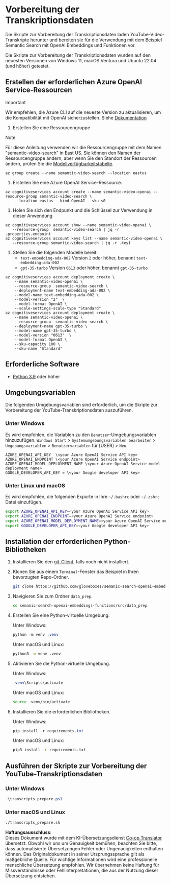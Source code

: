 <!--
CO_OP_TRANSLATOR_METADATA:
{
  "original_hash": "0d69f2d5814a698d3de5d0235940b5ae",
  "translation_date": "2025-07-09T13:06:35+00:00",
  "source_file": "08-building-search-applications/scripts/README.md",
  "language_code": "de"
}
-->
# Vorbereitung der Transkriptionsdaten

Die Skripte zur Vorbereitung der Transkriptionsdaten laden YouTube-Video-Transkripte herunter und bereiten sie für die Verwendung mit dem Beispiel Semantic Search mit OpenAI Embeddings und Funktionen vor.

Die Skripte zur Vorbereitung der Transkriptionsdaten wurden auf den neuesten Versionen von Windows 11, macOS Ventura und Ubuntu 22.04 (und höher) getestet.

## Erstellen der erforderlichen Azure OpenAI Service-Ressourcen

> [!IMPORTANT]
> Wir empfehlen, die Azure CLI auf die neueste Version zu aktualisieren, um die Kompatibilität mit OpenAI sicherzustellen.
> Siehe [Dokumentation](https://learn.microsoft.com/cli/azure/update-azure-cli?WT.mc_id=academic-105485-koreyst)

1. Erstellen Sie eine Ressourcengruppe

> [!NOTE]
> Für diese Anleitung verwenden wir die Ressourcengruppe mit dem Namen "semantic-video-search" in East US.
> Sie können den Namen der Ressourcengruppe ändern, aber wenn Sie den Standort der Ressourcen ändern, 
> prüfen Sie die [Modellverfügbarkeitstabelle](https://aka.ms/oai/models?WT.mc_id=academic-105485-koreyst).

```console
az group create --name semantic-video-search --location eastus
```

1. Erstellen Sie eine Azure OpenAI Service-Ressource.

```console
az cognitiveservices account create --name semantic-video-openai --resource-group semantic-video-search \
    --location eastus --kind OpenAI --sku s0
```

1. Holen Sie sich den Endpunkt und die Schlüssel zur Verwendung in dieser Anwendung

```console
az cognitiveservices account show --name semantic-video-openai \
   --resource-group  semantic-video-search | jq -r .properties.endpoint
az cognitiveservices account keys list --name semantic-video-openai \
   --resource-group semantic-video-search | jq -r .key1
```

1. Stellen Sie die folgenden Modelle bereit:
   - `text-embedding-ada-002` Version `2` oder höher, benannt `text-embedding-ada-002`
   - `gpt-35-turbo` Version `0613` oder höher, benannt `gpt-35-turbo`

```console
az cognitiveservices account deployment create \
    --name semantic-video-openai \
    --resource-group  semantic-video-search \
    --deployment-name text-embedding-ada-002 \
    --model-name text-embedding-ada-002 \
    --model-version "2"  \
    --model-format OpenAI \
    --scale-settings-scale-type "Standard"
az cognitiveservices account deployment create \
    --name semantic-video-openai \
    --resource-group  semantic-video-search \
    --deployment-name gpt-35-turbo \
    --model-name gpt-35-turbo \
    --model-version "0613"  \
    --model-format OpenAI \
    --sku-capacity 100 \
    --sku-name "Standard"
```

## Erforderliche Software

- [Python 3.9](https://www.python.org/downloads/?WT.mc_id=academic-105485-koreyst) oder höher

## Umgebungsvariablen

Die folgenden Umgebungsvariablen sind erforderlich, um die Skripte zur Vorbereitung der YouTube-Transkriptionsdaten auszuführen.

### Unter Windows

Es wird empfohlen, die Variablen zu den `Benutzer`-Umgebungsvariablen hinzuzufügen.
`Windows Start` > `Systemumgebungsvariablen bearbeiten` > `Umgebungsvariablen` > `Benutzervariablen` für [USER] > `Neu`.

```text
AZURE_OPENAI_API_KEY  \<your Azure OpenAI Service API key>
AZURE_OPENAI_ENDPOINT \<your Azure OpenAI Service endpoint>
AZURE_OPENAI_MODEL_DEPLOYMENT_NAME \<your Azure OpenAI Service model deployment name>
GOOGLE_DEVELOPER_API_KEY = \<your Google developer API key>
```

### Unter Linux und macOS

Es wird empfohlen, die folgenden Exporte in Ihre `~/.bashrc` oder `~/.zshrc` Datei einzufügen.

```bash
export AZURE_OPENAI_API_KEY=<your Azure OpenAI Service API key>
export AZURE_OPENAI_ENDPOINT=<your Azure OpenAI Service endpoint>
export AZURE_OPENAI_MODEL_DEPLOYMENT_NAME=<your Azure OpenAI Service model deployment name>
export GOOGLE_DEVELOPER_API_KEY=<your Google developer API key>
```

## Installation der erforderlichen Python-Bibliotheken

1. Installieren Sie den [git-Client](https://git-scm.com/downloads?WT.mc_id=academic-105485-koreyst), falls noch nicht installiert.
1. Klonen Sie aus einem `Terminal`-Fenster das Beispiel in Ihren bevorzugten Repo-Ordner.

    ```bash
    git clone https://github.com/gloveboxes/semanic-search-openai-embeddings-functions.git
    ```

1. Navigieren Sie zum Ordner `data_prep`.

   ```bash
   cd semanic-search-openai-embeddings-functions/src/data_prep
   ```

1. Erstellen Sie eine Python-virtuelle Umgebung.

    Unter Windows:

    ```powershell
    python -m venv .venv
    ```

    Unter macOS und Linux:

    ```bash
    python3 -m venv .venv
    ```

1. Aktivieren Sie die Python-virtuelle Umgebung.

   Unter Windows:

   ```powershell
   .venv\Scripts\activate
   ```

   Unter macOS und Linux:

   ```bash
   source .venv/bin/activate
   ```

1. Installieren Sie die erforderlichen Bibliotheken.

   Unter Windows:

   ```powershell
   pip install -r requirements.txt
   ```

   Unter macOS und Linux:

   ```bash
   pip3 install -r requirements.txt
   ```

## Ausführen der Skripte zur Vorbereitung der YouTube-Transkriptionsdaten

### Unter Windows

```powershell
.\transcripts_prepare.ps1
```

### Unter macOS und Linux

```bash
./transcripts_prepare.sh
```

**Haftungsausschluss**:  
Dieses Dokument wurde mit dem KI-Übersetzungsdienst [Co-op Translator](https://github.com/Azure/co-op-translator) übersetzt. Obwohl wir uns um Genauigkeit bemühen, beachten Sie bitte, dass automatisierte Übersetzungen Fehler oder Ungenauigkeiten enthalten können. Das Originaldokument in seiner Ursprungssprache gilt als maßgebliche Quelle. Für wichtige Informationen wird eine professionelle menschliche Übersetzung empfohlen. Wir übernehmen keine Haftung für Missverständnisse oder Fehlinterpretationen, die aus der Nutzung dieser Übersetzung entstehen.